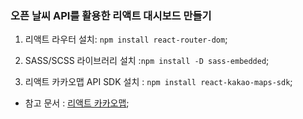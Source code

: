 ### 오픈 날씨 API를 활용한 리액트 대시보드 만들기

1. 리액트 라우터 설치: `npm install react-router-dom`;

2. SASS/SCSS 라이브러리 설치 :`npm install -D sass-embedded`;

3. 리액트 카카오맵 API SDK 설치 : `npm install react-kakao-maps-sdk`;

- 참고 문서 : [리액트 카카오맵](https://react-kakao-maps-sdk.jaeseokim.dev/docs/intro);
